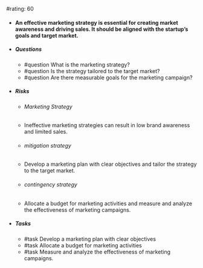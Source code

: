 #rating: 60
- #### An effective marketing strategy is essential for creating market awareness and driving sales. It should be aligned with the startup’s goals and target market.
- ##### Questions
  - #question What is the marketing strategy?
  - #question Is the strategy tailored to the target market?
  - #question Are there measurable goals for the marketing campaign?
- ##### Risks

  - ###### Marketing Strategy
  - Ineffective marketing strategies can result in low brand awareness and limited sales.
  - ###### mitigation strategy
  - Develop a marketing plan with clear objectives and tailor the strategy to the target market.
  - ###### contingency strategy
  - Allocate a budget for marketing activities and measure and analyze the effectiveness of marketing campaigns.
- ##### Tasks
  - #task Develop a marketing plan with clear objectives
  - #task  Allocate a budget for marketing activities
  - #task  Measure and analyze the effectiveness of marketing campaigns.


